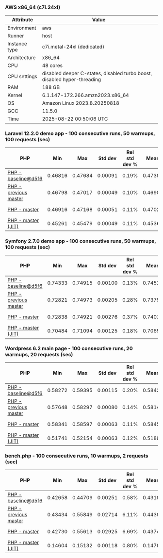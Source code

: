 ### AWS x86_64 (c7i.24xl)

|  Attribute    |     Value      |
|---------------|----------------|
| Environment   |aws|
| Runner        |host|
| Instance type |c7i.metal-24xl (dedicated)|
| Architecture  |x86_64
| CPU           |48 cores|
| CPU settings  |disabled deeper C-states, disabled turbo boost, disabled hyper-threading|
| RAM           |188 GB|
| Kernel        |6.1.147-172.266.amzn2023.x86_64|
| OS            |Amazon Linux 2023.8.20250818|
| GCC           |11.5.0|
| Time          |2025-08-22 00:50:06 UTC|

### Laravel 12.2.0 demo app - 100 consecutive runs, 50 warmups, 100 requests (sec)

|     PHP     |     Min     |     Max     |    Std dev   | Rel std dev % |  Mean  | Mean diff % |   Median   | Median diff % |   Skew  | P-value |  Instr count  |     Memory    |
|-------------|-------------|-------------|--------------|---------------|--------|-------------|------------|---------------|---------|---------|---------------|---------------|
|[PHP - baseline@d5f6](https://github.com/php/php-src/commit/d5f6e56610)|0.46816|0.47684|0.00091|0.19%|0.47380|0.00%|0.47370|0.00%|-1.579|0.999|181823376|43.28 MB|
|[PHP - previous master](https://github.com/php/php-src/commit/0bf295944d)|0.46798|0.47017|0.00049|0.10%|0.46904|-1.01%|0.46906|-0.98%|0.041|0.000|177210426|43.70 MB|
|[PHP - master](https://github.com/php/php-src/commit/4a1789cc34)|0.46916|0.47168|0.00051|0.11%|0.47021|-0.76%|0.47012|-0.76%|0.480|0.000|177210430|43.70 MB|
|[PHP - master (JIT)](https://github.com/php/php-src/commit/4a1789cc34)|0.45261|0.45479|0.00049|0.11%|0.45362|-4.26%|0.45363|-4.24%|0.202|0.000|149593188|53.79 MB|

### Symfony 2.7.0 demo app - 100 consecutive runs, 50 warmups, 100 requests (sec)

|     PHP     |     Min     |     Max     |    Std dev   | Rel std dev % |  Mean  | Mean diff % |   Median   | Median diff % |   Skew  | P-value |  Instr count  |     Memory    |
|-------------|-------------|-------------|--------------|---------------|--------|-------------|------------|---------------|---------|---------|---------------|---------------|
|[PHP - baseline@d5f6](https://github.com/php/php-src/commit/d5f6e56610)|0.74333|0.74915|0.00100|0.13%|0.74511|0.00%|0.74501|0.00%|1.037|0.999|292381767|39.96 MB|
|[PHP - previous master](https://github.com/php/php-src/commit/0bf295944d)|0.72821|0.74973|0.00205|0.28%|0.73796|-0.96%|0.73773|-0.98%|1.449|0.000|288310081|40.46 MB|
|[PHP - master](https://github.com/php/php-src/commit/4a1789cc34)|0.72838|0.74921|0.00276|0.37%|0.74074|-0.59%|0.74019|-0.65%|0.790|0.000|288310227|40.46 MB|
|[PHP - master (JIT)](https://github.com/php/php-src/commit/4a1789cc34)|0.70484|0.71094|0.00125|0.18%|0.70659|-5.17%|0.70630|-5.20%|2.141|0.000|267474929|48.06 MB|

### Wordpress 6.2 main page - 100 consecutive runs, 20 warmups, 20 requests (sec)

|     PHP     |     Min     |     Max     |    Std dev   | Rel std dev % |  Mean  | Mean diff % |   Median   | Median diff % |   Skew  | P-value |  Instr count  |     Memory    |
|-------------|-------------|-------------|--------------|---------------|--------|-------------|------------|---------------|---------|---------|---------------|---------------|
|[PHP - baseline@d5f6](https://github.com/php/php-src/commit/d5f6e56610)|0.58272|0.59395|0.00115|0.20%|0.58420|0.00%|0.58404|0.00%|6.252|0.999|1133180536|43.42 MB|
|[PHP - previous master](https://github.com/php/php-src/commit/0bf295944d)|0.57648|0.58297|0.00080|0.14%|0.58144|-0.47%|0.58140|-0.45%|-2.258|0.000|1129323802|43.47 MB|
|[PHP - master](https://github.com/php/php-src/commit/4a1789cc34)|0.58341|0.58597|0.00063|0.11%|0.58452|0.06%|0.58440|0.06%|0.315|0.000|1129325713|43.47 MB|
|[PHP - master (JIT)](https://github.com/php/php-src/commit/4a1789cc34)|0.51741|0.52154|0.00063|0.12%|0.51894|-11.17%|0.51888|-11.16%|0.782|0.000|867868028|61.47 MB|

### bench.php - 100 consecutive runs, 10 warmups, 2 requests (sec)

|     PHP     |     Min     |     Max     |    Std dev   | Rel std dev % |  Mean  | Mean diff % |   Median   | Median diff % |   Skew  | P-value |  Instr count  |     Memory    |
|-------------|-------------|-------------|--------------|---------------|--------|-------------|------------|---------------|---------|---------|---------------|---------------|
|[PHP - baseline@d5f6](https://github.com/php/php-src/commit/d5f6e56610)|0.42658|0.44709|0.00251|0.58%|0.43181|0.00%|0.43168|0.00%|2.307|0.999|2031002274|26.48 MB|
|[PHP - previous master](https://github.com/php/php-src/commit/0bf295944d)|0.43434|0.55849|0.02714|6.11%|0.44385|2.79%|0.43677|1.18%|3.752|0.000|2031543276|26.71 MB|
|[PHP - master](https://github.com/php/php-src/commit/4a1789cc34)|0.42730|0.55613|0.02925|6.69%|0.43743|1.30%|0.42993|-0.41%|3.748|0.000|2031543279|26.71 MB|
|[PHP - master (JIT)](https://github.com/php/php-src/commit/4a1789cc34)|0.14604|0.15132|0.00118|0.80%|0.14788|-65.75%|0.14777|-65.77%|0.961|0.000|537062411|27.91 MB|
